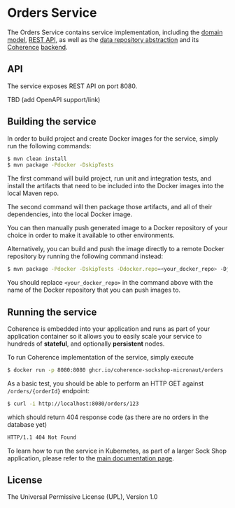 # Orders Service

The Orders Service contains service implementation, including the
[domain model](./src/main/java/io/micronaut/examples/sockshop/orders/Order.java),
[REST API](./src/main/java/io/micronaut/examples/sockshop/orders/OrderResource.java), as well as the
[data repository abstraction](./src/main/java/io/micronaut/examples/sockshop/orders/OrderRepository.java)
and its [Coherence](https://coherence.java.net/) [backend](src/main/java/io/micronaut/examples/sockshop/orders/CoherenceOrderRepository.java).

## API

The service exposes REST API on port 8080. 

TBD (add OpenAPI support/link)

## Building the service

In order to build project and create Docker images for the service, simply run the 
following commands:

```bash
$ mvn clean install
$ mvn package -Pdocker -DskipTests
``` 

The first command will build project, run unit and integration tests, and install the
artifacts that need to be included into the Docker images into the local Maven repo.

The second command will then package those artifacts, and all of their dependencies, into
the local Docker image.

You can then manually push generated image to a Docker repository of your choice in order
to make it available to other environments.

Alternatively, you can build and push the image directly to a remote Docker repository by
running the following command instead:

```bash
$ mvn package -Pdocker -DskipTests -Ddocker.repo=<your_docker_repo> -Djib.goal=build
```

You should replace `<your_docker_repo>` in the command above with the name of the 
Docker repository that you can push images to.

## Running the service

Coherence is embedded into your application and runs as part
of your application container so it allows you to easily scale your service to hundreds of **stateful**,
and optionally **persistent** nodes.

To run Coherence implementation of the service, simply execute

```bash
$ docker run -p 8080:8080 ghcr.io/coherence-sockshop-micronaut/orders
``` 

As a basic test, you should be able to perform an HTTP GET against `/orders/{orderId}` endpoint:

```bash
$ curl -i http://localhost:8080/orders/123
``` 
which should return 404 response code (as there are no orders in the database yet)
```bash
HTTP/1.1 404 Not Found
``` 

To learn how to run the service in Kubernetes, as part of a larger Sock Shop application,
please refer to the [main documentation page](../README.md).

## License
The Universal Permissive License (UPL), Version 1.0
